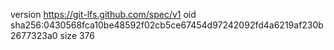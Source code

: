 version https://git-lfs.github.com/spec/v1
oid sha256:0430568fca10be48592f02cb5ce67454d97242092fd4a6219af230b2677323a0
size 376
